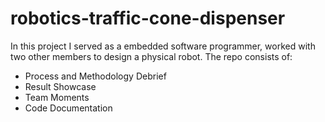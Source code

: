 # robotics-traffic-cone-dispenser
In this project I served as a embedded software programmer, worked with two other members to design a physical robot. 
The repo consists of:<br>
- Process and Methodology Debrief<br>
- Result Showcase<br>
- Team Moments<br>
- Code Documentation<br>
